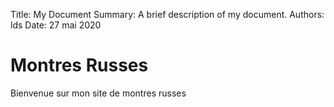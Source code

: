 Title:   My Document
Summary: A brief description of my document.
Authors: lds
Date:    27 mai 2020


# Montres Russes

Bienvenue sur mon site de montres russes
